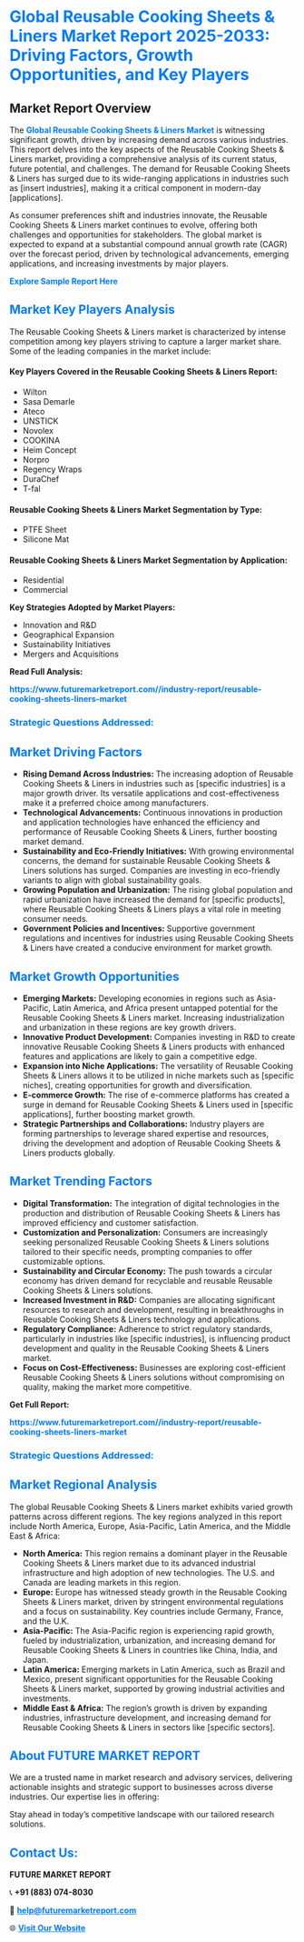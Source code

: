 <h1 style="color: #007BFF;">Global Reusable Cooking Sheets & Liners Market Report 2025-2033: Driving Factors, Growth Opportunities, and Key Players</h1>

<section id="overview">
<h2>Market Report Overview</h2>
<p>The <a href="https://www.futuremarketreport.com//industry-report/reusable-cooking-sheets-liners-market" style="color: #007BFF; text-decoration: none;"><strong>Global Reusable Cooking Sheets & Liners Market</strong></a> is witnessing significant growth, driven by increasing demand across various industries. This report delves into the key aspects of the Reusable Cooking Sheets & Liners market, providing a comprehensive analysis of its current status, future potential, and challenges. The demand for Reusable Cooking Sheets & Liners has surged due to its wide-ranging applications in industries such as [insert industries], making it a critical component in modern-day [applications].</p>
<p>As consumer preferences shift and industries innovate, the Reusable Cooking Sheets & Liners market continues to evolve, offering both challenges and opportunities for stakeholders. The global market is expected to expand at a substantial compound annual growth rate (CAGR) over the forecast period, driven by technological advancements, emerging applications, and increasing investments by major players.</p>
</section>

<section id="overview">
<p><a href="https://www.futuremarketreport.com//request-sample/reportId=47649" style="color: #007BFF; text-decoration: none;"><strong>Explore Sample Report Here</strong></a></p>
</section>

<section id="key-players">
<h2 style="color: #007BFF;">Market Key Players Analysis</h2>
<p>The Reusable Cooking Sheets & Liners market is characterized by intense competition among key players striving to capture a larger market share. Some of the leading companies in the market include:</p>
<h4>Key Players Covered in the Reusable Cooking Sheets & Liners Report:</h4>
<ul><li>Wilton</li><li>Sasa Demarle</li><li>Ateco</li><li>UNSTICK</li><li>Novolex</li><li>COOKINA</li><li>Heim Concept</li><li>Norpro</li><li>Regency Wraps</li><li>DuraChef</li><li>T-fal</li></ul>
<h4>Reusable Cooking Sheets & Liners Market Segmentation by Type:</h4>
<ul><li>PTFE Sheet</li><li>Silicone Mat</li></ul>

<h4>Reusable Cooking Sheets & Liners Market Segmentation by Application:</h4>
<ul><li>Residential</li><li>Commercial</li></ul>
<p><strong>Key Strategies Adopted by Market Players:</strong></p>
<ul>
<li>Innovation and R&D</li>
<li>Geographical Expansion</li>
<li>Sustainability Initiatives</li>
<li>Mergers and Acquisitions</li>
</ul>
</section>

<section>
<p><strong>Read Full Analysis: </strong></p><a href="https://www.futuremarketreport.com//industry-report/reusable-cooking-sheets-liners-market" style="color: #007BFF; text-decoration: none;"><strong>https://www.futuremarketreport.com//industry-report/reusable-cooking-sheets-liners-market</strong></a>
<h3 style="color: #007BFF;">Strategic Questions Addressed:</h3>
</section>

<section id="driving-factors">
<h2 style="color: #007BFF;">Market Driving Factors</h2>
<ul>
<li><strong>Rising Demand Across Industries:</strong> The increasing adoption of Reusable Cooking Sheets & Liners in industries such as [specific industries] is a major growth driver. Its versatile applications and cost-effectiveness make it a preferred choice among manufacturers.</li>
<li><strong>Technological Advancements:</strong> Continuous innovations in production and application technologies have enhanced the efficiency and performance of Reusable Cooking Sheets & Liners, further boosting market demand.</li>
<li><strong>Sustainability and Eco-Friendly Initiatives:</strong> With growing environmental concerns, the demand for sustainable Reusable Cooking Sheets & Liners solutions has surged. Companies are investing in eco-friendly variants to align with global sustainability goals.</li>
<li><strong>Growing Population and Urbanization:</strong> The rising global population and rapid urbanization have increased the demand for [specific products], where Reusable Cooking Sheets & Liners plays a vital role in meeting consumer needs.</li>
<li><strong>Government Policies and Incentives:</strong> Supportive government regulations and incentives for industries using Reusable Cooking Sheets & Liners have created a conducive environment for market growth.</li>
</ul>
</section>

<section id="growth-opportunities">
<h2 style="color: #007BFF;">Market Growth Opportunities</h2>
<ul>
<li><strong>Emerging Markets:</strong> Developing economies in regions such as Asia-Pacific, Latin America, and Africa present untapped potential for the Reusable Cooking Sheets & Liners market. Increasing industrialization and urbanization in these regions are key growth drivers.</li>
<li><strong>Innovative Product Development:</strong> Companies investing in R&D to create innovative Reusable Cooking Sheets & Liners products with enhanced features and applications are likely to gain a competitive edge.</li>
<li><strong>Expansion into Niche Applications:</strong> The versatility of Reusable Cooking Sheets & Liners allows it to be utilized in niche markets such as [specific niches], creating opportunities for growth and diversification.</li>
<li><strong>E-commerce Growth:</strong> The rise of e-commerce platforms has created a surge in demand for Reusable Cooking Sheets & Liners used in [specific applications], further boosting market growth.</li>
<li><strong>Strategic Partnerships and Collaborations:</strong> Industry players are forming partnerships to leverage shared expertise and resources, driving the development and adoption of Reusable Cooking Sheets & Liners products globally.</li>
</ul>
</section>

<section id="trending-factors">
<h2 style="color: #007BFF;">Market Trending Factors</h2>
<ul>
<li><strong>Digital Transformation:</strong> The integration of digital technologies in the production and distribution of Reusable Cooking Sheets & Liners has improved efficiency and customer satisfaction.</li>
<li><strong>Customization and Personalization:</strong> Consumers are increasingly seeking personalized Reusable Cooking Sheets & Liners solutions tailored to their specific needs, prompting companies to offer customizable options.</li>
<li><strong>Sustainability and Circular Economy:</strong> The push towards a circular economy has driven demand for recyclable and reusable Reusable Cooking Sheets & Liners solutions.</li>
<li><strong>Increased Investment in R&D:</strong> Companies are allocating significant resources to research and development, resulting in breakthroughs in Reusable Cooking Sheets & Liners technology and applications.</li>
<li><strong>Regulatory Compliance:</strong> Adherence to strict regulatory standards, particularly in industries like [specific industries], is influencing product development and quality in the Reusable Cooking Sheets & Liners market.</li>
<li><strong>Focus on Cost-Effectiveness:</strong> Businesses are exploring cost-efficient Reusable Cooking Sheets & Liners solutions without compromising on quality, making the market more competitive.</li>
</ul>
</section>

<section>
<p><strong>Get Full Report: </strong></p><a href="https://www.futuremarketreport.com//industry-report/reusable-cooking-sheets-liners-market" style="color: #007BFF; text-decoration: none;"><strong>https://www.futuremarketreport.com//industry-report/reusable-cooking-sheets-liners-market</strong></a>
<h3 style="color: #007BFF;">Strategic Questions Addressed:</h3>
</section>


<section id="regional-analysis">
<h2 style="color: #007BFF;">Market Regional Analysis</h2>
<p>The global Reusable Cooking Sheets & Liners market exhibits varied growth patterns across different regions. The key regions analyzed in this report include North America, Europe, Asia-Pacific, Latin America, and the Middle East & Africa:</p>
<ul>
<li><strong>North America:</strong> This region remains a dominant player in the Reusable Cooking Sheets & Liners market due to its advanced industrial infrastructure and high adoption of new technologies. The U.S. and Canada are leading markets in this region.</li>
<li><strong>Europe:</strong> Europe has witnessed steady growth in the Reusable Cooking Sheets & Liners market, driven by stringent environmental regulations and a focus on sustainability. Key countries include Germany, France, and the U.K.</li>
<li><strong>Asia-Pacific:</strong> The Asia-Pacific region is experiencing rapid growth, fueled by industrialization, urbanization, and increasing demand for Reusable Cooking Sheets & Liners in countries like China, India, and Japan.</li>
<li><strong>Latin America:</strong> Emerging markets in Latin America, such as Brazil and Mexico, present significant opportunities for the Reusable Cooking Sheets & Liners market, supported by growing industrial activities and investments.</li>
<li><strong>Middle East & Africa:</strong> The region’s growth is driven by expanding industries, infrastructure development, and increasing demand for Reusable Cooking Sheets & Liners in sectors like [specific sectors].</li>
</ul>
</section>

<footer>
<h2 style="color: #007BFF;">About FUTURE MARKET REPORT</h2>
<p>We are a trusted name in market research and advisory services, delivering actionable insights and strategic support to businesses across diverse industries. Our expertise lies in offering:</p>

<p>Stay ahead in today’s competitive landscape with our tailored research solutions.</p>

<h2 style="color: #007BFF;">Contact Us:</h2>
<p><strong>FUTURE MARKET REPORT</strong></p>
<p>📞 <strong>+91 (883) 074-8030</strong></p>
<p>📧 <strong><a href="mailto:help@futuremarketreport.com" style="color: #007BFF;">help@futuremarketreport.com</a></strong></p>
<p>🌐 <strong><a href="https://www.futuremarketreport.com/" style="color: #007BFF;">Visit Our Website</a></strong></p>
</footer>
